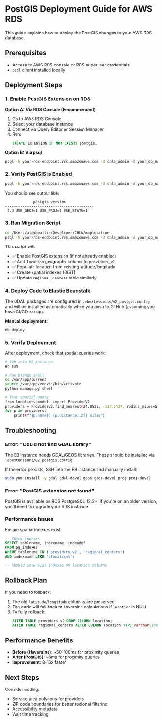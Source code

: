 # PostGIS Deployment Guide for AWS RDS

This guide explains how to deploy the PostGIS changes to your AWS RDS database.

## Prerequisites

- Access to AWS RDS console or RDS superuser credentials
- `psql` client installed locally

## Deployment Steps

### 1. Enable PostGIS Extension on RDS

**Option A: Via RDS Console (Recommended)**
1. Go to AWS RDS Console
2. Select your database instance
3. Connect via Query Editor or Session Manager
4. Run:
   ```sql
   CREATE EXTENSION IF NOT EXISTS postgis;
   ```

**Option B: Via psql**
```bash
psql -h your-rds-endpoint.rds.amazonaws.com -U chla_admin -d your_db_name -c "CREATE EXTENSION IF NOT EXISTS postgis;"
```

### 2. Verify PostGIS is Enabled

```bash
psql -h your-rds-endpoint.rds.amazonaws.com -U chla_admin -d your_db_name -c "SELECT PostGIS_version();"
```

You should see output like:
```
             postgis_version
-----------------------------------------
 3.3 USE_GEOS=1 USE_PROJ=1 USE_STATS=1
```

### 3. Run Migration Script

```bash
cd /Users/alexbeattie/Developer/CHLA/maplocation
psql -h your-rds-endpoint.rds.amazonaws.com -U chla_admin -d your_db_name -f scripts/migrate_to_postgis.sql
```

This script will:
- ✅ Enable PostGIS extension (if not already enabled)
- ✅ Add `location` geography column to `providers_v2`
- ✅ Populate location from existing latitude/longitude
- ✅ Create spatial indexes (GIST)
- ✅ Update `regional_centers` table similarly

### 4. Deploy Code to Elastic Beanstalk

The GDAL packages are configured in `.ebextensions/02_postgis.config` and will be installed automatically when you push to GitHub (assuming you have CI/CD set up).

**Manual deployment:**
```bash
eb deploy
```

### 5. Verify Deployment

After deployment, check that spatial queries work:

```bash
# SSH into EB instance
eb ssh

# Run Django shell
cd /var/app/current
source /var/app/venv/*/bin/activate
python manage.py shell

# Test spatial query
from locations.models import ProviderV2
providers = ProviderV2.find_nearest(34.0522, -118.2437, radius_miles=5, limit=3)
for p in providers:
    print(f"{p.name}: {p.distance:.2f} miles")
```

## Troubleshooting

### Error: "Could not find GDAL library"

The EB instance needs GDAL/GEOS libraries. These should be installed via `.ebextensions/02_postgis.config`.

If the error persists, SSH into the EB instance and manually install:
```bash
sudo yum install -y gdal gdal-devel geos geos-devel proj proj-devel
```

### Error: "PostGIS extension not found"

PostGIS is available on RDS PostgreSQL 12.2+. If you're on an older version, you'll need to upgrade your RDS instance.

### Performance Issues

Ensure spatial indexes exist:
```sql
-- Check indexes
SELECT tablename, indexname, indexdef
FROM pg_indexes
WHERE tablename IN ('providers_v2', 'regional_centers')
AND indexname LIKE '%location%';

-- Should show GIST indexes on location columns
```

## Rollback Plan

If you need to rollback:

1. The old `latitude`/`longitude` columns are preserved
2. The code will fall back to haversine calculations if `location` is NULL
3. To fully rollback:
   ```sql
   ALTER TABLE providers_v2 DROP COLUMN location;
   ALTER TABLE regional_centers ALTER COLUMN location TYPE varchar(100);
   ```

## Performance Benefits

- **Before (Haversine)**: ~50-100ms for proximity queries
- **After (PostGIS)**: ~6ms for proximity queries
- **Improvement**: 8-16x faster

## Next Steps

Consider adding:
- Service area polygons for providers
- ZIP code boundaries for better regional filtering
- Accessibility metadata
- Wait time tracking

